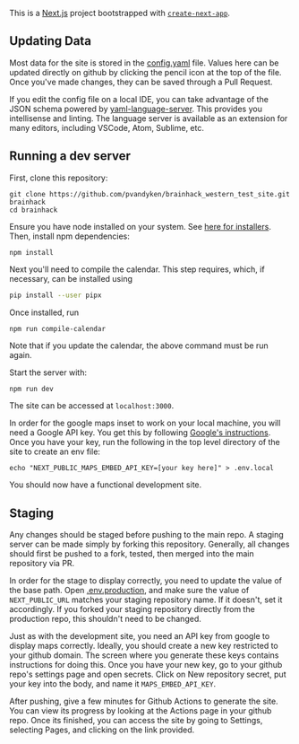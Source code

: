 This is a [Next.js](https://nextjs.org/) project bootstrapped with [`create-next-app`](https://github.com/vercel/next.js/tree/canary/packages/create-next-app).

## Updating Data

Most data for the site is stored in the [config.yaml](config.yaml) file. Values here can be updated directly on github by clicking the pencil icon at the top of the file. Once you've made changes, they can be saved through a Pull Request.

If you edit the config file on a local IDE, you can take advantage of the JSON schema powered by [yaml-language-server](https://github.com/redhat-developer/yaml-language-server). This provides you intellisense and linting. The language server is available as an extension for many editors, including VSCode, Atom, Sublime, etc.

## Running a dev server

First, clone this repository:

```
git clone https://github.com/pvandyken/brainhack_western_test_site.git brainhack
cd brainhack
```

Ensure you have node installed on your system. See [here for installers](https://nodejs.org/en/download/). Then, install npm dependencies:

```
npm install
```

Next you'll need to compile the calendar. This step requires, which, if necessary, can be installed using

```bash
pip install --user pipx
```

Once installed, run

```bash
npm run compile-calendar
```

Note that if you update the calendar, the above command must be run again.

Start the server with:

```
npm run dev
```

The site can be accessed at `localhost:3000`.

In order for the google maps inset to work on your local machine, you will need a Google API key. You get this by following [Google's instructions](https://developers.google.com/maps/documentation/embed/map-generator#create-project). Once you have your key, run the following in the top level directory of the site to create an env file:

```
echo "NEXT_PUBLIC_MAPS_EMBED_API_KEY=[your key here]" > .env.local
```

You should now have a functional development site.

## Staging

Any changes should be staged before pushing to the main repo. A staging server can be made simply by forking this repository. Generally, all changes should first be pushed to a fork, tested, then merged into the main repository via PR.

In order for the stage to display correctly, you need to update the value of the base path. Open [.env.production](.env.production), and make sure the value of `NEXT_PUBLIC_URL` matches your staging repository name. If it doesn't, set it accordingly. If you forked your staging repository directly from the production repo, this shouldn't need to be changed.

Just as with the development site, you need an API key from google to display maps correctly. Ideally, you should create a new key restricted to your github domain. The screen where you generate these keys contains instructions for doing this. Once you have your new key, go to your github repo's settings page and open secrets. Click on New repository secret, put your key into the body, and name it `MAPS_EMBED_API_KEY`.

After pushing, give a few minutes for Github Actions to generate the site. You can view its progress by looking at the Actions page in your github repo. Once its finished, you can access the site by going to Settings, selecting Pages, and clicking on the link provided.
